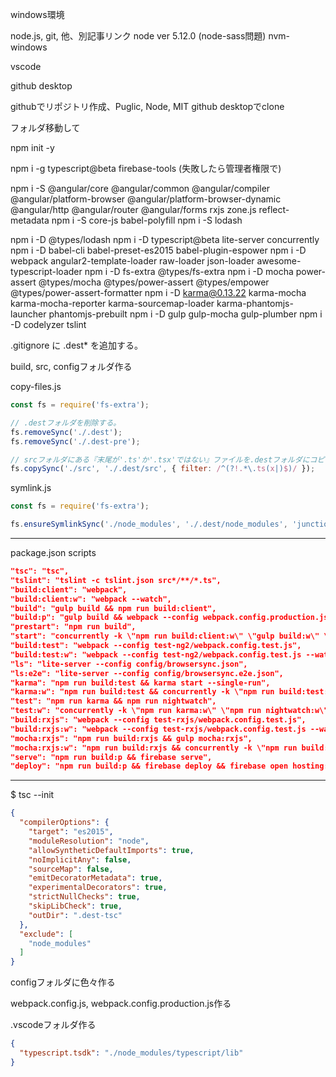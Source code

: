 

windows環境


node.js, git, 他、別記事リンク
node ver 5.12.0 (node-sass問題)
[]()
nvm-windows


vscode
[]()


github desktop


githubでリポジトリ作成、Puglic, Node, MIT
github desktopでclone


フォルダ移動して

npm init -y

npm i -g typescript@beta firebase-tools
(失敗したら管理者権限で)

npm i -S @angular/core @angular/common @angular/compiler @angular/platform-browser @angular/platform-browser-dynamic @angular/http @angular/router @angular/forms rxjs zone.js reflect-metadata
npm i -S core-js babel-polyfill
npm i -S lodash

npm i -D @types/lodash
npm i -D typescript@beta lite-server concurrently 
npm i -D babel-cli babel-preset-es2015 babel-plugin-espower
npm i -D webpack angular2-template-loader raw-loader json-loader awesome-typescript-loader
npm i -D fs-extra @types/fs-extra
npm i -D mocha power-assert @types/mocha @types/power-assert @types/empower @types/power-assert-formatter
npm i -D karma@0.13.22 karma-mocha karma-mocha-reporter karma-sourcemap-loader karma-phantomjs-launcher phantomjs-prebuilt
npm i -D gulp gulp-mocha gulp-plumber
npm i -D codelyzer tslint


.gitignore に .dest* を追加する。

build, src, configフォルダ作る

copy-files.js

```javascript
const fs = require('fs-extra');

// .destフォルダを削除する。
fs.removeSync('./.dest');
fs.removeSync('./.dest-pre');

// srcフォルダにある『末尾が'.ts'か'.tsx'ではない』ファイルを.destフォルダにコピーする。
fs.copySync('./src', './.dest/src', { filter: /^(?!.*\.ts(x|)$)/ });
```

symlink.js

```javascript
const fs = require('fs-extra');

fs.ensureSymlinkSync('./node_modules', './.dest/node_modules', 'junction');
```

---

package.json scripts

```json
"tsc": "tsc",
"tslint": "tslint -c tslint.json src*/**/*.ts",
"build:client": "webpack",
"build:client:w": "webpack --watch",
"build": "gulp build && npm run build:client",
"build:p": "gulp build && webpack --config webpack.config.production.js",
"prestart": "npm run build",
"start": "concurrently -k \"npm run build:client:w\" \"gulp build:w\" \"npm run ls\" ",
"build:test": "webpack --config test-ng2/webpack.config.test.js",
"build:test:w": "webpack --config test-ng2/webpack.config.test.js --watch",
"ls": "lite-server --config config/browsersync.json",
"ls:e2e": "lite-server --config config/browsersync.e2e.json",
"karma": "npm run build:test && karma start --single-run",
"karma:w": "npm run build:test && concurrently -k \"npm run build:test:w\" \"karma start\" ",
"test": "npm run karma && npm run nightwatch",
"test:w": "concurrently -k \"npm run karma:w\" \"npm run nightwatch:w\" ",
"build:rxjs": "webpack --config test-rxjs/webpack.config.test.js",
"build:rxjs:w": "webpack --config test-rxjs/webpack.config.test.js --watch",
"mocha:rxjs": "npm run build:rxjs && gulp mocha:rxjs",
"mocha:rxjs:w": "npm run build:rxjs && concurrently -k \"npm run build:rxjs:w\" \"gulp mocha:rxjs:w\" ",
"serve": "npm run build:p && firebase serve",
"deploy": "npm run build:p && firebase deploy && firebase open hosting:site"
```

---

$ tsc --init

```json
{
  "compilerOptions": {
    "target": "es2015",
    "moduleResolution": "node",
    "allowSyntheticDefaultImports": true,
    "noImplicitAny": false,
    "sourceMap": false,
    "emitDecoratorMetadata": true,
    "experimentalDecorators": true,
    "strictNullChecks": true,
    "skipLibCheck": true,
    "outDir": ".dest-tsc"
  },
  "exclude": [
    "node_modules"
  ]
}
```

configフォルダに色々作る

webpack.config.js, webpack.config.production.js作る


.vscodeフォルダ作る

```json:.vscode/settings.json
{
  "typescript.tsdk": "./node_modules/typescript/lib"
}
```